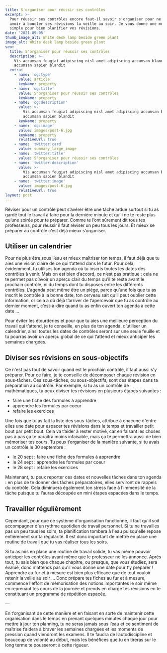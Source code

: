 ```yaml
---
title: S'organiser pour réussir ses contrôles
excerpt: >-
  Pour réussir ses contrôles encore faut-il savoir s'organiser pour ne jamais
  avoir à boucler ses révisions la veille au soir. Je vous donne une méthode
  simple pour bien planifier vos révisions.
date: '2021-09-05'
thumb_image_alt: White desk lamp beside green plant
image_alt: White desk lamp beside green plant
seo:
  title: S'organiser pour réussir ses contrôles
  description: >-
    Vis accumsan feugiat adipiscing nisl amet adipiscing accumsan blandit
    accumsan sapien blandit
  extra:
    - name: 'og:type'
      value: article
      keyName: property
    - name: 'og:title'
      value: S'organiser pour réussir ses contrôles
      keyName: property
    - name: 'og:description'
      value: >-
        Vis accumsan feugiat adipiscing nisl amet adipiscing accumsan blandit
        accumsan sapien blandit
      keyName: property
    - name: 'og:image'
      value: images/post-6.jpg
      keyName: property
      relativeUrl: true
    - name: 'twitter:card'
      value: summary_large_image
    - name: 'twitter:title'
      value: S'organiser pour réussir ses contrôles
    - name: 'twitter:description'
      value: >-
        Vis accumsan feugiat adipiscing nisl amet adipiscing accumsan blandit
        accumsan sapien blandit
    - name: 'twitter:image'
      value: images/post-6.jpg
      relativeUrl: true
layout: post
---
```


Réviser pour un contrôle peut s’avérer être une tâche ardue surtout si tu as gardé tout le travail à faire pour la dernière minute et qu’il ne te reste plus qu’une soirée pour te préparer. Comme te l’ont sûrement dit tous tes professeurs, pour réussir il faut réviser un peu tous les jours. Et mieux se préparer au contrôle c’est déjà mieux s’organiser. 

## Utiliser un calendrier 

Pour ne plus être sous l’eau et mieux maîtriser ton temps, il faut déjà que tu aies une vision claire de ce qui t’attend dans le futur. Pour cela, évidemment, tu utilises ton agenda où tu inscris toutes les dates des contrôles à venir. Mais on est bien d’accord, ce n’est pas pratique : cela ne te permet pas d’avoir un aperçu clair du temps qu’il te reste avant le prochain contrôle, ni du temps dont tu disposes entre les différents contrôles. L’agenda peut même être un piège, parce qu’une fois que tu as inscrit le contrôle à la bonne date, ton cerveau sait qu’il peut oublier cette information, or cela a dû déjà t’arriver de t’apercevoir que tu as contrôle au dernier moment, c’est-à-dire quand tu as enfin ouvert ton agenda à cette date … 

Pour éviter les étourderies et pour que tu aies une meilleure perception du travail qui t’attend, je te conseille, en plus de ton agenda, d’utiliser un calendrier, ainsi toutes les dates de contrôles seront sur une seule feuille et tu pourras avoir un aperçu global de ce qui t’attend et mieux anticiper les semaines chargées.  

## Diviser ses révisions en sous-objectifs 

Ce n'est pas tout de savoir quand est le prochain contrôle, il faut aussi s'y préparer. Pour ce faire, je te conseille de décomposer chaque révision en sous-tâches. Ces sous-tâches, ou sous-objectifs, sont des étapes dans ta préparation au contrôle. Par exemple, si tu as un contrôle de mathématiques, tu peux diviser tes révisions en plusieurs étapes suivantes : 

- faire une fiche des formules à apprendre
- apprendre les formules par coeur 
- refaire les exercices 

Une fois que tu as fait la liste des sous-tâches, attribue à chacune d'entre elles une date pour espacer tes révisions dans le temps et travailler petit bout par petit bout. Cela va t’aider à rester motivé, car en faisant les choses pas à pas ça te paraîtra moins infaisable, mais ça te permettra aussi de bien mémoriser tes cours. Tu peux t’organiser de la manière suivante, si tu avais un contrôle le 30 septembre :  

- le 20 sept : faire une fiche des formules à apprendre
- le 24 sept : apprendre les formules par coeur 
- le 28 sept : refaire les exercices 

Maintenant, tu peux reporter ces dates et nouvelles tâches dans ton agenda : en plus de te donner des tâches préparatoires, elles serviront de rappels du contrôle. Cela diminuera également ton stress face à l'immensité de la tâche puisque tu l’auras découpée en mini étapes espacées dans le temps. 

## Travailler régulièrement 

Cependant, pour que ce système d'organisation fonctionne, il faut qu'il soit accompagner d'un rythme quotidien de travail personnel. Si tu ne travailles pas un peu tous les soirs, ta planification tombera à l'eau puisqu'elle repose entièrement sur ta régularité. Il est donc important de mettre en place une routine de travail que tu vas réaliser tous les soirs. 

Si tu as mis en place une routine de travail solide, tu vas même pouvoir anticiper les contrôles avant même que le professeur ne les annonce. Après tout, tu sais bien que chaque chapitre, ou presque, que vous étudiez, sera évalué, donc n'attends pas qu'il vous donne une date pour t’y préparer ! Apprendre au fur et à mesure est bien plus efficace que de tout vouloir retenir la veille au soir ... Donc prépare tes fiches au fur et à mesure, commence l'effort de mémorisation des notions importantes le soir même en reprenant tes cours de la journée et prends en charge tes révisions en te constituant un programme de répétition espacée. 

—

En t’organisant de cette manière et en faisant en sorte de maintenir cette organisation dans le temps en prenant quelques minutes chaque jour pour mettre à jour ton planning, tu ne seras jamais sous l’eau et ce sentiment de maîtrise t’aidera à braver les semaines chargées et les moments de pression quand viendront les examens. Il te faudra de l’autodiscipline et beaucoup de volonté au début, mais les bénéfices que tu en tireras sur le long terme te pousseront à cette rigueur. 
